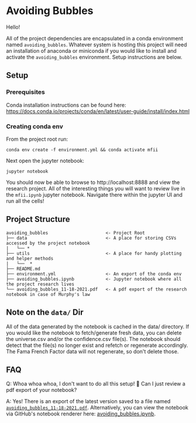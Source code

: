 # Avoiding Bubbles

Hello!

All of the project dependencies are encapsulated in a conda environment named `avoiding_bubbles`. Whatever system is hosting this project will need an installation of anaconda or miniconda if you would like to install and activate the `avoiding_bubbles` environment. Setup instructions are below. 

## Setup

### Prerequisites

Conda installation instructions can be found here: https://docs.conda.io/projects/conda/en/latest/user-guide/install/index.html

### Creating conda env

From the project root run:

`conda env create -f environment.yml && conda activate mfii`

Next open the jupyter notebook:

`jupyter notebook`

You should now be able to browse to http://localhost:8888 and view the research project. All of the interesting things you will want to review live in the `mfii.ipynb` jupyter notebook. Navigate there within the jupyter UI and run all the cells!

## Project Structure
```text
avoiding_bubbles                      <- Project Root
├── data                              <- A place for storing CSVs accessed by the project notebook
|   └── *                 
├── utils                             <- A place for handy plotting and helper methods
|   └──  *
├── README.md                         
├── environment.yml                   <- An export of the conda env
├── avoiding_bubbles.ipynb            <- Jupyter notebook where all the project research lives
└── avoiding_bubbles_11-18-2021.pdf   <- A pdf export of the research notebook in case of Murphy's law
```

## Note on the `data/` Dir
All of the data generated by the notebook is cached in the data/ directory. If you would like the notebook to fetch/generate fresh data, you can delete the universe.csv and/or the confidence.csv file(s). The notebook should detect that the file(s) no longer exist and refetch or regenerate accordingly.
The Fama French Factor data will not regenerate, so don't delete those.

## FAQ
Q: Whoa whoa whoa, I don't want to do all this setup! 🙅 Can I just review a pdf export of your notebook?

A: Yes! There is an export of the latest version saved to a file named [`avoiding_bubbles_11-18-2021.pdf`](./avoiding_bubbles_11-18-2021.pdf). Alternatively, you can view the notebook via GitHub's notebook renderer here: [avoiding_bubbles.ipynb](./avoiding_bubbles.ipynb).
